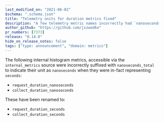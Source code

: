 ```yaml
---
last_modified_on: "2021-06-02"
$schema: ".schema.json"
title: "Telemetry units for duration metrics fixed"
description: "A few telemetry metric names incorrectly had `nanoseconds_total` in their name when they are actually `seconds`"
author_github: "https://github.com/jszwedko"
pr_numbers: [7373]
release: "0.14.0"
hide_on_release_notes: false
tags: ["type: announcement", "domain: metrics"]
---
```


The following internal histogram metrics, accessible via the `internal_metrics` source were incorrectly suffixed with
`nanoseconds_total` to indicate their unit as `nanoseconds` when they were in-fact representing `seconds`:

- `request_duration_nanoseconds`
- `collect_duration_nanoseconds`

These have been renamed to:

- `request_duration_seconds`
- `collect_duration_seconds`
